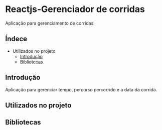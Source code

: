 # Reactjs-Gerenciador de corridas

Aplicação para gerenciamento de corridas.


## Índece

* Utilizados no projeto
  * [Introdução](#Introdução)
  * [Bibliotecas](#Bibliotecas)

## Introdução

Aplicação para gerenciar tempo, percurso percorrido e a data da corrida. 

## Utilizados no projeto
## Bibliotecas
